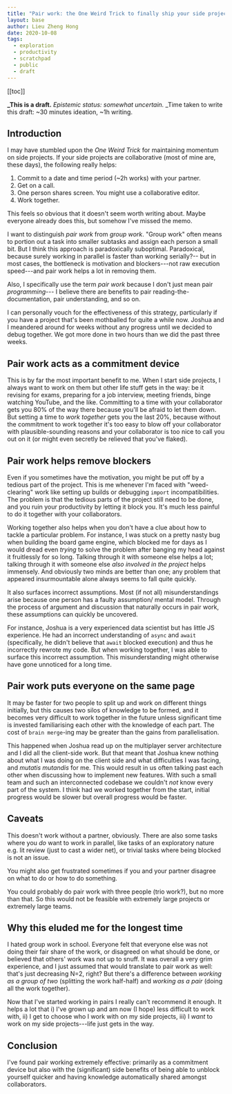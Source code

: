 ```yaml
---
title: "Pair work: the One Weird Trick to finally ship your side projects"
layout: base
author: Lieu Zheng Hong
date: 2020-10-08
tags:
  - exploration
  - productivity
  - scratchpad
  - public
  - draft
---
```


<div class="toc">

[[toc]]

</div>

**\_This is a draft.**
_Epistemic status: somewhat uncertain._
\_Time taken to write this draft: ~30 minutes ideation, ~1h writing.

## Introduction

I may have stumbled upon the _One Weird Trick_ for maintaining momentum
on side projects. If your side projects are collaborative (most of mine are,
these days), the following really helps:

1. Commit to a date and time period (~2h works) with your partner.
2. Get on a call.
3. One person shares screen. You might use
   a collaborative editor.
4. Work together.

This feels so obvious that it doesn't seem worth writing about.
Maybe everyone already does this,
but somehow I've missed the memo.

I want to distinguish _pair work_ from _group work_.
"Group work" often means
to portion out a task into smaller subtasks and
assign each person a small bit.
But I think this approach is paradoxically suboptimal.
Paradoxical, because surely working in parallel is faster than working serially?--
but in most cases, the bottleneck is motivation and blockers---not raw execution
speed---and pair work helps a lot in removing them.

Also, I specifically use the term _pair work_ because
I don't just mean pair _programming_---
I believe there are benefits to
pair reading-the-documentation,
pair understanding,
and so on.

I can personally vouch for the effectiveness of this strategy,
particularly if you have a project that's been mothballed for quite a while now.
Joshua and I meandered around for weeks without any progress until we decided
to debug together. We got more done in two hours than we did the past three weeks.

## Pair work acts as a commitment device

This is by far the most important benefit to me.
When I start side projects, I always want to work on them but other life stuff
gets in the way: be it revising for exams, preparing for a job interview,
meeting friends, binge watching YouTube, and the like.
Committing to a time with your collaborator gets you 80% of the way there
because you'll be afraid to let them down.
But setting a time to _work together_ gets you the last 20%, because
without the commitment to work together it's too easy to blow off your collaborator
with plausible-sounding reasons and your collaborator is too nice to call you
out on it (or might even secretly be relieved that you've flaked).

## Pair work helps remove blockers

Even if you sometimes have the motivation,
you might be put off by a tedious part of the project.
This is me whenever I'm faced with "weed-clearing" work like setting up builds
or debugging `import` incompatibilities.
The problem is that the tedious parts of the project still need to be done,
and you ruin your productivity by letting it block you.
It's much less painful to do it together with your collaborators.

Working together also helps
when you don't have a clue about how to tackle a particular problem.
For instance, I was stuck on a pretty nasty bug when building the board game engine,
which blocked me for days as I would dread even _trying_ to solve the problem
after banging my head against it fruitlessly for so long.
Talking through it with someone else helps a lot;
talking through it with someone else _also involved in the project_
helps immensely.
And obviously two minds are better than one;
any problem that appeared insurmountable alone always seems to fall quite quickly.

It also surfaces incorrect assumptions.
Most (if not all) misunderstandings arise because one person has a faulty assumption/
mental model.
Through the process of argument and discussion that naturally occurs in pair work,
these assumptions can quickly be uncovered.

For instance, Joshua is a very experienced data scientist but has little JS experience.
He had an incorrect understanding of `async` and `await`
(specifically, he didn't believe that `await` blocked execution)
and thus he incorrectly rewrote my code.
But when working together, I was able to surface this incorrect assumption.
This misunderstanding might otherwise have gone unnoticed for a long time.

## Pair work puts everyone on the same page

It may be faster for two people to split up and work on different things initially,
but this causes two silos of knowledge to be formed,
and it becomes very difficult to work together in the future
unless significant time is invested familiarising each other with the
knowledge of each part. The cost of `brain merge`-ing may be greater than
the gains from parallelisation.

This happened when Joshua read up on the multiplayer server architecture
and I did all the client-side work.
But that meant that Joshua knew nothing about what I was doing on the client side
and what difficulties I was facing, and _mutatis mutandis_ for me.
This would result in us often talking past each other
when discussing how to implement new features.
With such a small team and such an interconnected codebase
we couldn't _not_ know every part of the system.
I think had we worked together from the start, initial progress would be slower
but overall progress would be faster.

## Caveats

This doesn't work without a partner, obviously.
There are also some tasks where you _do_ want to work in parallel,
like tasks of an exploratory nature e.g. lit review (just to cast a wider net),
or trivial tasks where being blocked is not an issue.

You might also get frustrated sometimes if you and your partner disagree on what to do
or how to do something.

You could probably do pair work with three people (trio work?),
but no more than that.
So this would not be feasible with extremely large projects or extremely
large teams.

## Why this eluded me for the longest time

I hated group work in school.
Everyone felt that everyone else was not doing their fair share of the work,
or disagreed on what should be done,
or believed that others' work was not up to snuff.
It was overall a very grim experience,
and I just assumed that would translate to pair work as well:
that's just decreasing N=2, right? But there's a difference between
_working as a group of two_ (splitting the work half-half)
and _working as a pair_ (doing all the work together).

Now that I've started working in pairs I really can't recommend it enough.
It helps a lot that
i) I've grown up and am now (I hope) less difficult to work with,
ii) I get to choose who I work with on my side projects,
iii) I _want_ to work on my side projects---life just gets in the way.

## Conclusion

I've found pair working extremely effective: primarily as a commitment device
but also
with the (significant) side benefits of being able to unblock yourself quicker
and having knowledge automatically shared amongst collaborators.
